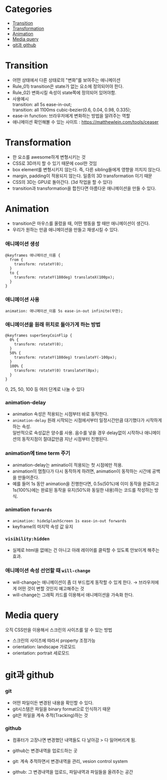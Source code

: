 # Categories
- [Transition](#transition)
- [Transformation](#transformation)
- [Animation](#animation)
- [Media query](#media-query)
- [git과 github](#git과-github)

# Transition

- 어떤 상태에서 다른 상태로의 "변화"를 보여주는 애니메이션
- Rule_01) transition은 state가 없는 요소에 정의되어야 한다.
- Rule_02) 변화시킬 속성이 state쪽에 정의되어 있어야함.
- 사용예시  
     transition: all 5s ease-in-out;  
     transition: all 1100ms cubic-bezier(0.6, 0.04, 0.98, 0.335);  
- ease-in function: 브라우저에게 변화하는 방법을 알려주는 역할
- 애니메이션 확인해볼 수 있는 사이트 : https://matthewlein.com/tools/ceaser

# Transformation

- 한 요소를 awesome하게 변형시키는 것
- CSS로 3D까지 할 수 있기 때문에 cool한 것임
- box element를 변형시키지 않는다. 즉, 다른 sibling들에게 영향을 끼치지 않는다.
- margin, padding이 적용되지 않는다. 일종의 3D transformation 이기 때문
- CSS의 3D는 GPU로 돌아간다. (3d 작업을 할 수 있다)
- transition과 transformation을 합친다면 아름다운 애니메이션을 만들 수 있다.

# Animation

- transition은 마우스를 올렸을 때, 어떤 행동을 할 때만 애니메이션이 생긴다.
- 우리가 원하는 만큼 애니메이션을 만들고 재생시킬 수 있다.


### 애니메이션 생성

```
@keyframes 애니메이션_이름 {
  from {
    transform: rotateY(0);
  }
  to {
    transform: rotateY(180deg) translateX(100px);
  }
}
```

### 애니메이션 사용

```
animation: 애니메이션_이름 5s ease-in-out infinite(무한);
```

### 애니메이션을 원래 위치로 돌아가게 하는 방법

```
@keyframes superSexyCoinFlip {
  0% {
    transform: rotateY(0);
  }
  50% {
    transform: rotateY(180deg) translateY(-100px);
  }
  100% {
    transform: rotateY(0) translateY(0px);
  }
}
```
0, 25, 50, 100 등 여러 단계로 나눌 수 있다

### animation-delay

- animation 속성은 적용되는 시점부터 바로 동작한다.
- `animation-delay` 원래 시작되는 시점에서부터 일정시간만큼 대기했다가 시작하게 하는 속성.  
   일반적으로 속성값은 양수를 사용. 음수를 넣을 경우 delay없이 시작하나 애니메이션의 동작지점이 절대값만큼 지난 시점부터 진행된다.

### animation에 time term 주기
- animation-delay는 aminatio이 적용되는 첫 시점에만 적용.
- animation이 멈췄다가 다시 동작하게 하려면, animation이 동작하는 시간에 공백을 만들어준다.
- 예를 들어 1s 동안 animation을 진행한다면, 0.5s(50%)에 이미 동작을 완료하고 1s(100%)에는 완료된 동작을 유지(50%와 동일한 내용)하는 코드를 작성하는 방식.

### animation `forwards`
- `animation: hideSplashScreen 1s ease-in-out forwards`
- keyframe의 마지막 속성 값 유지

### `visibility:hidden`
- 실제로 html을 없애는 건 아니고 아래 레이어를 클릭할 수 있도록 안보이게 해주는 효과.

### 애니메이션 속성 선언할 때 `will-change`
- will-change는 애니메이션이 좀 더 부드럽게 동작할 수 있게 한다. → 브라우저에게 어떤 것이 변할 것인지 예고해주는 것
- will-change는 그래픽 카드를 이용해서 애니메이션을 가속화 한다.

# Media query

오직 CSS만을 이용해서 스크린의 사이즈를 알 수 있는 방법  

- 스크린의 사이즈에 따라서 property 조정가능
- orientation: landscape 가로모드
- orientation: portrait 세로모드


# git과 github

### git

- 어떤 파일이든 변경된 내용을 확인할 수 있다.
- git시스템은 파일을 binary format으로 인식하기 때문
- git은 파일을 계속 추적(Tracking)하는 것

### github

- 컴퓨터가 고장나면 변경했던 내역들도 다 날아감 > 다 잃어버리게 됨.
- github는 변경내역을 업로드하는 곳

- git: 계속 추적하면서 변경내역을 관리, vesion control system
- github: 그 변경내역을 업로드, 파일내역과 파일들을 올려주는 공간
